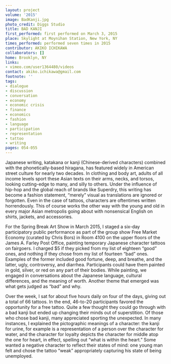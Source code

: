 ```yaml
---
layout: project
volume: '2015'
image: BadKanji.jpg
photo_credit: Diggs Studio
title: BAD KANJI
first_performed: first performed on March 3, 2015
place: Skylight at Moynihan Station, New York, NY
times_performed: performed seven times in 2015
contributor: AKIKO ICHIKAWA
collaborators: []
home: Brooklyn, NY
links:
- vimeo.com/user1364480/videos
contact: akiko.ichikawa@gmail.com
footnote: ''
tags:
- dialogue
- discussion
- conversation
- economy
- economic crisis
- finance
- economics
- fashion
- language
- participation
- representation
- tattoo
- writing
pages: 054-055
---
```


Japanese writing, katakana or kanji (Chinese-derived characters) combined with the phonetically-based hiragana, has featured widely in American street culture for nearly two decades. In clothing and body art, adults of all income levels sport these Asian texts on their arms, necks, and torsos, looking cutting-edge to many, and silly to others. Under the influence of hip-hop and the global reach of brands like Superdry, this writing has become a fashion statement, “merely” visual as translations are ignored or forgotten. Even in the case of tattoos, characters are oftentimes written horrendously. This of course works the other way with the young and old in every major Asian metropolis going about with nonsensical English on shirts, jackets, and accessories.

For the Spring Break Art Show in March 2015, I staged a six-day participatory public performance as part of the group show Free Market Economy (curated by Chris Bors) in Room 4100 on the upper floors of the James A. Farley Post Office, painting temporary Japanese character tattoos on fairgoers. I charged $5 if they picked from my list of eighteen “good” ones, and nothing if they chose from my list of fourteen “bad” ones. Examples of the former included good fortune, deep, and breathe, and the latter, ugly, controversy, and diarrhea. Participants could have them painted in gold, silver, or red on any part of their bodies. While painting, we engaged in conversations about the Japanese language, cultural differences, and the meaning of worth. Another theme that emerged was what gets judged as “bad” and why.

Over the week, I sat for about five hours daily on four of the days, giving out a total of 66 tattoos. In the end, 46-to-20 participants favored the opportunity for a free tattoo. Quite a few thought they could go through with a bad kanji but ended up changing their minds out of superstition. Of those who chose bad kanji, many appreciated sporting the unexpected. In many instances, I explained the pictographic meanings of a character: the kanji for urine, for example is a representation of a person over the character for water, and the character for loyalty depicts the character for middle atop the one for heart, in effect, spelling out “what is within the heart.” Some wanted a negative character to reflect their states of mind: one young man felt and chose the tattoo “weak” appropriately capturing his state of being unemployed.
